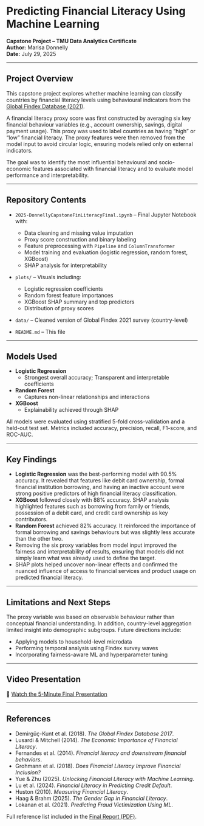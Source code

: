 # Predicting Financial Literacy Using Machine Learning  
**Capstone Project – TMU Data Analytics Certificate**  
**Author:** Marisa Donnelly  
**Date:** July 29, 2025  

---

## Project Overview  
This capstone project explores whether machine learning can classify countries by financial literacy levels using behavioural indicators from the [Global Findex Database (2021)](https://globalfindex.worldbank.org/).  

A financial literacy proxy score was first constructed by averaging six key financial behaviour variables (e.g., account ownership, savings, digital payment usage). This proxy was used to label countries as having “high” or “low” financial literacy. The proxy features were then removed from the model input to avoid circular logic, ensuring models relied only on external indicators.  

The goal was to identify the most influential behavioural and socio-economic features associated with financial literacy and to evaluate model performance and interpretability.

---

## Repository Contents  
- `2025-DonnellyCapstoneFinLiteracyFinal.ipynb` – Final Jupyter Notebook with:
  - Data cleaning and missing value imputation  
  - Proxy score construction and binary labeling  
  - Feature preprocessing with `Pipeline` and `ColumnTransformer`  
  - Model training and evaluation (logistic regression, random forest, XGBoost)  
  - SHAP analysis for interpretability  

- `plots/` – Visuals including:
  - Logistic regression coefficients  
  - Random forest feature importances  
  - XGBoost SHAP summary and top predictors  
  - Distribution of proxy scores  

- `data/` – Cleaned version of Global Findex 2021 survey (country-level)  
- `README.md` – This file  

---

## Models Used  
- **Logistic Regression**  
  + Strongest overall accuracy; Transparent and interpretable coefficients  
- **Random Forest**  
  + Captures non-linear relationships and interactions  
- **XGBoost**  
  + Explainability achieved through SHAP  

All models were evaluated using stratified 5-fold cross-validation and a held-out test set. Metrics included accuracy, precision, recall, F1-score, and ROC-AUC.

---

## Key Findings  
- **Logistic Regression** was the best-performing model with 90.5% accuracy. It revealed that features like debit card ownership, formal financial institution borrowing, and having an inactive account were strong positive predictors of high financial literacy classification.
- **XGBoost** followed closely with 88% accuracy. SHAP analysis highlighted features such as borrowing from family or friends, possession of a debit card, and credit card ownership as key contributors.
- **Random Forest** achieved 82% accuracy. It reinforced the importance of formal borrowing and savings behaviours but was slightly less accurate than the other two.
- Removing the six proxy variables from model input improved the fairness and interpretability of results, ensuring that models did not simply learn what was already used to define the target.
- SHAP plots helped uncover non-linear effects and confirmed the nuanced influence of access to financial services and product usage on predicted financial literacy.

---

## Limitations and Next Steps  
The proxy variable was based on observable behaviour rather than conceptual financial understanding. In addition, country-level aggregation limited insight into demographic subgroups. Future directions include:
- Applying models to household-level microdata  
- Performing temporal analysis using Findex survey waves  
- Incorporating fairness-aware ML and hyperparameter tuning  

---

## Video Presentation  
🎥 [Watch the 5-Minute Final Presentation](https://drive.google.com/file/d/1SeUPu6MJffuIA-PALKsyZXHffuWP5NN0/view?usp=sharing)

---

## References  
- Demirgüç-Kunt et al. (2018). *The Global Findex Database 2017*.  
- Lusardi & Mitchell (2014). *The Economic Importance of Financial Literacy*.  
- Fernandes et al. (2014). *Financial literacy and downstream financial behaviors*.  
- Grohmann et al. (2018). *Does Financial Literacy Improve Financial Inclusion?*  
- Yue & Zhu (2025). *Unlocking Financial Literacy with Machine Learning*.  
- Lu et al. (2024). *Financial Literacy in Predicting Credit Default*.  
- Huston (2010). *Measuring Financial Literacy*.  
- Haag & Brahm (2025). *The Gender Gap in Financial Literacy*.  
- Lokanan et al. (2021). *Predicting Fraud Victimization Using ML*.  

Full reference list included in the [Final Report (PDF)](Donnelly_Marisa_FinalReport.pdf).
